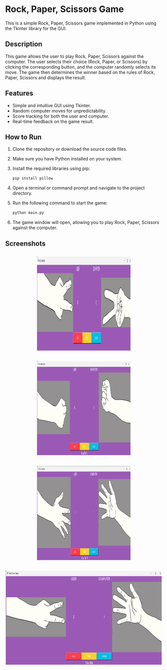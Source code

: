 # Rock, Paper, Scissors Game

This is a simple Rock, Paper, Scissors game implemented in Python using the Tkinter library for the GUI.

## Description

This game allows the user to play Rock, Paper, Scissors against the computer. The user selects their choice (Rock, Paper, or Scissors) by clicking the corresponding button, and the computer randomly selects its move. The game then determines the winner based on the rules of Rock, Paper, Scissors and displays the result.

## Features

- Simple and intuitive GUI using Tkinter.
- Random computer moves for unpredictability.
- Score tracking for both the user and computer.
- Real-time feedback on the game result.

## How to Run
1. Clone the repository or download the source code files.

2. Make sure you have Python installed on your system.

3. Install the required libraries using pip:
    ```bash
    pip install pillow

4. Open a terminal or command prompt and navigate to the project directory.

5. Run the following command to start the game:
    ```bash
    python main.py

6. The game window will open, allowing you to play Rock, Paper, Scissors against the computer.

## Screenshots
<div>
   <h2 align="center"><img src="./Screenshot1.png" alt="Screenshot" width="300" height="300"></h2>
   <h2 align="center"><img src="./Screenshot2.png" alt="Screenshot" width="300" height="300"></h2>
   <h2 align="center"><img src="./Screenshot3.png" alt="Screenshot"   width="300" height="300"></h2>
   <h2 align="center"><img src="./Screenshot4.png" alt="Screenshot"   width="500" height="300"></h2>
</div>
